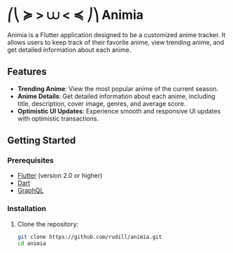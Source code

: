 # ⎛⎝ ≽  >  ⩊   < ≼ ⎠⎞ Animia

Animia is a Flutter application designed to be a customized anime tracker. It allows users to keep track of their favorite anime, view trending anime, and get detailed information about each anime.

## Features

- **Trending Anime**: View the most popular anime of the current season.
- **Anime Details**: Get detailed information about each anime, including title, description, cover image, genres, and average score.
- **Optimistic UI Updates**: Experience smooth and responsive UI updates with optimistic transactions.

## Getting Started

### Prerequisites

- [Flutter](https://flutter.dev/docs/get-started/install) (version 2.0 or higher)
- [Dart](https://dart.dev/get-dart)
- [GraphQL](https://graphql.org/)

### Installation

1. Clone the repository:
   ```sh
   git clone https://github.com/rudill/animia.git
   cd animia
